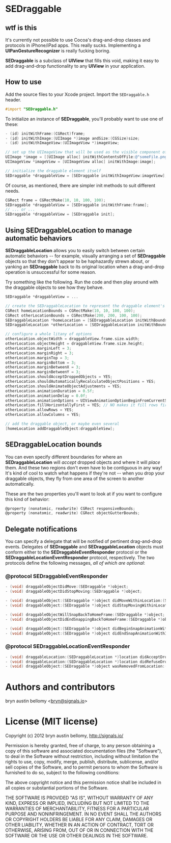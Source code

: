 # SEDraggable

## wtf is this

It's currently not possible to use Cocoa's drag-and-drop classes and protocols
in iPhone/iPad apps.  This really sucks.  Implementing a
__UIPanGestureRecognizer__ is really fucking boring.

__SEDraggable__ is a subclass of __UIView__ that fills this void, making it
easy to add drag-and-drop functionality to any __UIView__ in your application.

## How to use

Add the source files to your Xcode project.  Import the `SEDraggable.h` header.

```objective-c
#import "SEDraggable.h"
```

To initialize an instance of __SEDraggable__, you'll probably want to use one
of these:

```objective-c
- (id) initWithFrame:(CGRect)frame;
- (id) initWithImage:(UIImage *)image andSize:(CGSize)size;
- (id) initWithImageView:(UIImageView *)imageView;
```

```objective-c
// set up the UIImageView that will be used as the visible component of our draggable element
UIImage *image = [[UIImage alloc] initWithContentsOfFile:@"someFile.png"];
UIImageView *imageView = [UIImageView alloc] initWithImage:image];

// initialize the draggable element itself
SEDraggable *draggableView = [SEDraggable initWithImageView:imageView];
```

Of course, as mentioned, there are simpler init methods to suit different
needs.

```objective-c
CGRect frame = CGRectMake(10, 10, 100, 100);
SEDraggable *draggableView = [SEDraggable initWithFrame:frame];
// ... or ...
SEDraggable *draggableView = [SEDraggable init];
```

## Using SEDraggableLocation to manage automatic behaviors

__SEDraggableLocation__ allows you to easily switch between certain automatic
behaviors -- for example, visually arranging a set of __SEDraggable__ objects
so that they don't appear to be haphazardly strewn about, or yanking an
__SEDraggable__ back to its original location when a drag-and-drop operation is
unsuccessful for some reason.

Try something like the following.  Run the code and then play around with the
draggable objects to see how they behave.

```objective-c
SEDraggable *draggableView = ...

// create the SEDraggableLocation to represent the draggable element's starting point
CGRect homeLocationBounds = CGRectMake(10, 10, 100, 100);
CGRect otherLocationBounds = CGRectMake(200, 200, 100, 100);
SEDraggableLocation *homeLocation = [SEDraggableLocation initWithBounds:homeLocationBounds];
SEDraggableLocation *otherLocation = [SEDraggableLocation initWithBounds:otherLocationBounds];

// configure a whole litany of options
otherLocation.objectWidth = draggableView.frame.size.width;
otherLocation.objectHeight = draggableView.frame.size.height;
otherLocation.marginLeft = 3;
otherLocation.marginRight = 3;
otherLocation.marginTop = 3;
otherLocation.marginBottom = 3;
otherLocation.marginBetweenX = 3;
otherLocation.marginBetweenY = 3;
otherLocation.shouldAcceptDroppedObjects = YES;
otherLocation.shouldAutomaticallyRecalculateObjectPositions = YES;
otherLocation.shouldAnimateObjectAdjustments = YES;
otherLocation.animationDuration = 0.5f;
otherLocation.animationDelay = 0.0f;
otherLocation.animationOptions = UIViewAnimationOptionBeginFromCurrentState;
otherLocation.fillHorizontallyFirst = YES; // NO makes it fill rows first
otherLocation.allowRows = YES;
otherLocation.allowColumns = YES;

// add the draggable object, or maybe even several
[homeLocation addDraggableObject:draggableView];
```

## SEDraggableLocation bounds

You can even specify different boundaries for where an __SEDraggableLocation__
will _accept_ dropped objects and where it will _place_ them.  And these two
regions don't even have to be contiguous in any way!  It's kind of cool to
watch what happens if they're not -- when you drop your draggable objects, they
fly from one area of the screen to another automatically.

These are the two properties you'll want to look at if you want to configure
this kind of behavior:

```objective-c
@property (nonatomic, readwrite) CGRect responsiveBounds;
@property (nonatomic, readwrite) CGRect objectGutterBounds;
```

## Delegate notifications

You can specify a delegate that will be notified of pertinent drag-and-drop
events.  Delegates of __SEDraggable__ and __SEDraggableLocation__ objects must
conform either to the __SEDraggableEventResponder__ protocol or the
__SEDraggableLocationEventResponder__ protocol, respectively.  The two
protocols define the following messages, _all of which are optional_:

### @protocol SEDraggableEventResponder

```objective-c
- (void) draggableObjectDidMove:(SEDraggable *)object;
- (void) draggableObjectDidStopMoving:(SEDraggable *)object;

- (void) draggableObject:(SEDraggable *)object didMoveWithinLocation:(SEDraggableLocation *)location;
- (void) draggableObject:(SEDraggable *)object didStopMovingWithinLocation:(SEDraggableLocation *)location;

- (void) draggableObjectWillSnapBackToHomeFrame:(SEDraggable *)object;
- (void) draggableObjectDidEndSnappingBackToHomeFrame:(SEDraggable *)object;

- (void) draggableObject:(SEDraggable *)object didBeginSnapAnimationWithID:(NSString *)animationID andContext:(void *)context;
- (void) draggableObject:(SEDraggable *)object didEndSnapAnimationWithID:(NSString *)animationID andContext:(void *)context;
```

### @protocol SEDraggableLocationEventResponder

```objective-c
- (void) draggableLocation:(SEDraggableLocation *)location didAcceptDroppedObject:(SEDraggable *)object;
- (void) draggableLocation:(SEDraggableLocation *)location didRefuseDroppedObject:(SEDraggable *)object;
- (void) draggableObject:(SEDraggable *)object wasRemovedFromLocation:(SEDraggableLocation *)location;
```

# Authors and contributors

bryn austin bellomy <<bryn@signals.io>>

# License (MIT license)

Copyright (c) 2012 bryn austin bellomy, http://signals.io/

Permission is hereby granted, free of charge, to any person obtaining
a copy of this software and associated documentation files (the
"Software"), to deal in the Software without restriction, including
without limitation the rights to use, copy, modify, merge, publish,
distribute, sublicense, and/or sell copies of the Software, and to
permit persons to whom the Software is furnished to do so, subject to
the following conditions:

The above copyright notice and this permission notice shall be
included in all copies or substantial portions of the Software.

THE SOFTWARE IS PROVIDED "AS IS", WITHOUT WARRANTY OF ANY KIND,
EXPRESS OR IMPLIED, INCLUDING BUT NOT LIMITED TO THE WARRANTIES OF
MERCHANTABILITY, FITNESS FOR A PARTICULAR PURPOSE AND
NONINFRINGEMENT. IN NO EVENT SHALL THE AUTHORS OR COPYRIGHT HOLDERS BE
LIABLE FOR ANY CLAIM, DAMAGES OR OTHER LIABILITY, WHETHER IN AN ACTION
OF CONTRACT, TORT OR OTHERWISE, ARISING FROM, OUT OF OR IN CONNECTION
WITH THE SOFTWARE OR THE USE OR OTHER DEALINGS IN THE SOFTWARE.

